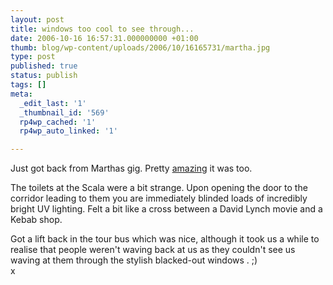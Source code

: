 ```yaml
---
layout: post
title: windows too cool to see through...
date: 2006-10-16 16:57:31.000000000 +01:00
thumb: blog/wp-content/uploads/2006/10/16165731/martha.jpg
type: post
published: true
status: publish
tags: []
meta:
  _edit_last: '1'
  _thumbnail_id: '569'
  rp4wp_cached: '1'
  rp4wp_auto_linked: '1'

---
```

<p>Just got back from Marthas gig. Pretty  <a href="//www.marthatilston.co.uk/">amazing</a> it was too.</p>
<p>The  toilets at the Scala were a bit strange. Upon opening the door to the  corridor leading to them you are immediately blinded loads of incredibly  bright UV lighting. Felt a bit like a cross between a David Lynch movie  and a Kebab shop.</p>
<p>Got a lift back in the tour bus which was  nice, although it took us a while to realise that people weren't waving  back at us as they couldn't see us waving at them through the stylish  blacked-out windows .  ;)<br />
x</p>
